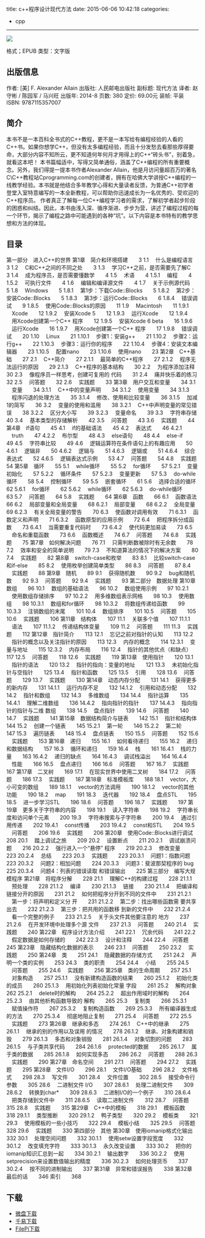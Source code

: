 title: c++程序设计现代方法
date: 2015-06-06 10:42:18
categories:
 - cpp
---

![](http://img4.douban.com/lpic/s27346216.jpg)

格式；EPUB
类型：文字版

<!--more-->

## 出版信息 ##

作者: [美] F. Alexander Allain 
出版社: 人民邮电出版社
副标题: 现代方法
译者: 赵守彬 / 陈园军 / 马兴旺 
出版年: 2014-8
页数: 380
定价: 69.00元
装帧: 平装
ISBN: 9787115357007

## 简介 ##

本书不是一本百科全书式的C++教程，更不是一本写给有编程经验的人看的C++书。如果你想学C++，但没有太多编程经验，而且十分发愁去看那些厚得要命，大部分内容不知所云，更不知道何年何月才用得上的C++“砖头书”，别着急，就看这本吧！
本书篇幅适中，写得又简单通俗，涵盖了C++编程的所有重要概念。另外，我们得提一提本书作者Alexander Allain，他是月访问量超百万的著名C\C++教程站Cprogramming.com的创建者，拥有在哈佛大学讲授C++编程的一线教学经验。本书就是他结合多年教学心得和大量读者反馈，为普通C++初学者登堂入室特意编写的一本全新教程，可以帮助你迅速成长为一名优秀的、受欢迎的C++程序员。
作者真正了解每一位C++编程学习者的需求，了解初学者起步阶段的困惑和纠结。因此，本书由浅入深、循序渐进、步步为营，讲述了编程过程的每一个环节，揭示了编程之路中可能遇到的各种“坑”。以下内容是本书特有的教学思想和方法的体现。

## 目录 ##

第一部分　进入C++的世界
第1章　简介和环境搭建　　3
1.1 　什么是编程语言　　3
1.2 　C和C++之间的不同之处　　3
1.3 　学习C++之前，是否需要先了解C　　3
1.4 　成为程序员，是否需要懂数学　　4
1.5 　术语　　4
1.5.1 　编程　　4
1.5.2 　可执行文件　　4
1.6 　编辑和编译源文件　　4
1.7 　关于示例源代码　　5
1.8 　Windows　　5
1.8.1 　第1步：下载Code::Blocks　　5
1.8.2 　第2步：安装Code::Blocks　　5
1.8.3 　第3步：运行Code::Blocks　　6
1.8.4 　错误调试　　9
1.8.5 　使用Code::Blocks的原因　　11
1.9 　Macintosh　　11
1.9.1 　Xcode　　12
1.9.2 　安装Xcode 5　　12
1.9.3 　运行Xcode　　12
1.9.4 　用Xcode创建第一个C++
程序　　12
1.9.5 　安装Xcode 6 beta　　16
1.9.6 　运行Xcode　　16
1.9.7 　用Xcode创建第一个C++
程序　　17
1.9.8 　错误调试　　20
1.10 　Linux　　21
1.10.1 　步骤1：安装g++　　21
1.10.2 　步骤2：运行g++　　22
1.10.3 　步骤3：运行你的程序　　22
1.10.4 　步骤4：安装文本编辑器　　23
1.10.5 　配置nano　　23
1.10.6 　使用nano　　23
第2章　C++基础　　27
2.1 　C++简介　　27
2.1.1 　最简单的C++程序　　27
2.1.2 　程序无法运行的原因　　29
2.1.3 　C++程序的基本结构　　30
2.2 　为程序添加注释　　30
2.3 　像程序员一样思考，创建可复用的
代码　　31
2.4 　痛并快乐着的练习　　32
2.5 　问答题　　32
2.6 　实践题　　33
第3章　用户交互和变量　　34
3.1 　变量　　34
3.1.1 　C++中的变量声明　　34
3.1.2 　使用变量　　34
3.1.3 　程序闪退的处理方法　　35
3.1.4 　修改、使用和比较变量　　36
3.1.5 　加减1的简写　　36
3.2 　变量的使用和滥用　　38
3.2.1 　C++中声明变量的常见错误　　38
3.2.2 　区分大小写　　39
3.2.3 　变量命名　　39
3.3 　字符串存储　　40
3.4 　基本类型的存储解析　　42
3.5 　问答题　　43
3.6 　实践题　　44
第4章　if语句　　45
4.1 　if的基础语法　　45
4.2 　表达式　　46
4.2.1 　truth　　47
4.2.2 　布尔型　　48
4.3 　else语句　　48
4.4 　else-if　　49
4.5 　字符串比较　　49
4.6 　逻辑运算符在条件语句上的有趣应用　　50
4.6.1 　逻辑非　　50
4.6.2 　逻辑与　　51
4.6.3 　逻辑或　　51
4.6.4 　综合表达式　　52
4.6.5 　逻辑表达式示例　　53
4.7 　问答题　　54
4.8 　实践题　　54
第5章　循环　　55
5.1 　while循环　　55
5.2 　for循环　　57
5.2.1 　变量初始化　　57
5.2.2 　循环条件　　57
5.2.3 　变量更新　　57
5.3 　do-while循环　　58
5.4 　控制循环　　59
5.5 　嵌套循环　　61
5.6 　选择合适的循环　　62
5.6.1 　for循环　　62
5.6.2 　while循环　　62
5.6.3 　do-while循环　　63
5.7 　问答题　　64
5.8 　实践题　　64
第6章　函数　　66
6.1 　函数语法　　66
6.2 　局部变量和全局变量　　68
6.2.1 　局部变量　　68
6.2.2 　全局变量　　69
6.2.3 　有关全局变量的警告　　70
6.3 　使函数对调用有效　　71
6.3.1 　函数定义和声明　　71
6.3.2 　函数原型的应用示例　　72
6.4 　把程序拆分成函数　　73
6.4.1 　当需要重复代码时　　73
6.4.2 　使代码更加易读　　73
6.5 　命名和重载函数　　73
6.6 　函数概述　　74
6.7 　问答题　　74
6.8 　实践题　　75
第7章　如何解决问题　　76
7.1 　只需判断数被除时有无余数　　78
7.2 　效率和安全的简单说明　　79
7.3 　不知道算法的情况下的解决方案　　80
7.4 　实践题　　82
第8章　switch-case和枚举　　83
8.1 　比较switch-case和if-else　　85
8.2 　使用枚举创建简单类型　　86
8.3 　问答题　　87
8.4 　实践题　　88
第9章　随机　　89
9.1 　获得随机数　　90
9.2 　bug和随机数　　92
9.3 　问答题　　92
9.4 　实践题　　93
第二部分　数据处理
第10章　数组　　96
10.1 　数组的基础语法　　96
10.2 　数组使用示例　　97
10.2.1 　使用数组存储排序　　97
10.2.2 　用多维数组表示网格　　98
10.3 　使用数组　　98
10.3.1 　数组和for循环　　98
10.3.2 　将数组传递给函数　　99
10.3.3 　注销数组的末尾　　101
10.4 　数组排序　　101
10.5 　问答题　　105
10.6 　实践题　　106
第11章　结构体　　107
11.1 　关联多个值　　107
11.1.1 　语法　　107
11.1.2 　传递结构体变量　　109
11.2 　问答题　　111
11.3 　实践题　　112
第12章　指针简介　　113
12.1 　忘记之前对指针的认知　　113
12.2 　指针的概念以及关注指针的原因　　113
12.3 　内存的概念　　114
12.3.1 　变量与地址　　115
12.3.2 　内存布局　　116
12.4 　指针的其他优点（和缺点）　　117
12.5 　问答题　　118
12.6 　实践题　　119
第13章　使用指针　　120
13.1 　指针的语法　　120
13.2 　指针的指向：变量的地址　　121
13.3 　未初始化指针与空指针　　125
13.4 　指针和函数　　125
13.5 　引用　　128
13.6 　问答题　　129
13.7 　实践题　　130
第14章　动态内存分配　　131
14.1 　获得更多的新内存　　131
14.1.1 　运行内存不足　　132
14.1.2 　引用和动态分配　　132
14.2 　指针和数组　　132
14.3 　多维数组　　134
14.4 　指针运算　　135
14.4.1 　理解二维数组　　136
14.4.2 　指向指针的指针　　137
14.4.3 　指向指针的指针与二维
数组　　138
14.5 　盘点指针　　139
14.6 　问答题　　140
14.7 　实践题　　141
第15章　数据结构简介与链表　　142
15.1 　指针和结构体　　144
15.2 　创建一个链表　　145
15.2.1 　第一轮　　146
15.2.2 　第二轮　　147
15.3 　遍历链表　　148
15.4 　盘点链表　　150
15.5 　问答题　　152
15.6 　实践题　　153
第16章　递归　　155
16.1 　如何看待递归　　155
16.2 　递归和数据结构　　157
16.3 　循环和递归　　159
16.4 　栈　　161
16.4.1 　栈的力量　　163
16.4.2 　递归的缺点　　164
16.4.3 　调试栈溢出　　164
16.4.4 　性能　　166
16.5 　盘点递归　　166
16.6 　问答题　　167
16.7 　实践题　　167
第17章　二叉树　　169
17.1 　在现实世界中使用二叉树　　184
17.2 　问答题　　186
17.3 　实践题　　187
第18章　标准模板库　　188
18.1 　vector，大小可变的数组　　189
18.1.1 　vector的方法调用　　190
18.1.2 　vector的其他功能　　190
18.2 　map　　191
18.3 　迭代器　　192
18.4 　盘点STL　　195
18.5 　进一步学习STL　　196
18.6 　问答题　　196
18.7 　实践题　　197
第19章　更多关于字符串的内容　　198
19.1 　读入字符串　　198
19.2 　字符串长度和访问单个元素　　200
19.3 　字符串搜索与子字符串　　200
19.4 　通过引用传递　　202
19.4.1 　const传播　　203
19.4.2 　const和STL　　204
19.5 　问答题　　206
19.6 　实践题　　206
第20章　使用Code::Blocks进行调试　　208
20.1 　踏上调试之旅　　209
20.2 　设置断点　　211
20.2.1 　调试崩溃问题　　216
20.2.2 　强行进入一个“悬停”
程序　　219
20.2.3 　修改变量　　223
20.2.4 　总结　　223
20.3 　实践题　　223
20.3.1 　问题1：指数问题　　223
20.3.2 　问题2：相加问题　　224
20.3.3 　问题3：斐波那契程序的
bug　　225
20.3.4 　问题4：列表的错误读取
和错误输出　　225
第三部分　编写大规模程序
第21章　将程序分解　　228
21.1 　理解C++的构建过程　　228
21.1.1 　预处理　　228
21.1.2 　编译　　230
21.1.3 　链接　　230
21.1.4 　把编译和链接分开的原因　　231
21.2 　如何把程序分开到不同的文件中　　231
21.2.1 　第一步：将声明和定义分
开　　231
21.2.2 　第二步：找出哪些函数需
要共享出去　　232
21.2.3 　第三步：把共用的函数移
到新的文件中　　232
21.2.4 　看一个完整的例子　　233
21.2.5 　关于头文件其他要注意的
地方　　237
21.2.6 　在开发环境中处理多个源
文件　　237
21.3 　问答题　　240
21.4 　实践题　　240
第22章　程序设计方法介绍　　241
22.1 　冗余代码　　241
22.2 　假定数据是如何存储的　　242
22.3 　设计和注释　　244
22.4 　问答题　　245
第23章　隐藏结构化数据的表示　　246
23.1 　问答题　　250
23.2 　实践题　　250
第24章　类　　251
24.1 　隐藏数据的存储方式　　251
24.2 　声明一个类的实例　　253
24.3 　类的职责　　254
24.4 　小结　　255
24.5 　问答题　　255
24.6 　实践题　　256
第25章　类的生命周期　　257
25.1 　对象构造　　257
25.1.1 　没有新建构造函数的结果　　260
25.1.2 　初始化类的成员　　260
25.1.3 　用初始化列表初始化常量
字段　　261
25.2 　解构对象　　262
25.2.1 　delete时的解构　　264
25.2.2 　超出作用域时的解构　　264
25.2.3 　由其他析构函数导致的
解构　　265
25.3 　复制类　　266
25.3.1 　赋值操作符　　267
25.3.2 　复制构造函数　　269
25.3.3 　所有编译器生成的方法　　270
25.3.4 　彻底地阻止复制　　271
25.4 　问答题　　272
25.5 　实践题　　273
第26章　继承和多态　　274
26.1 　C++中的继承　　275
26.1.1 　继承的别的作用以及误用
的情况　　278
26.1.2 　继承、对象构建和销毁　　279
26.1.3 　多态和对象销毁　　281
26.1.4 　对象切割的问题　　283
26.1.5 　与子类共享代码　　284
26.1.6 　protected的数据　　285
26.1.7 　属于类的数据　　285
26.1.8 　如何实现多态　　286
26.2 　问答题　　288
26.3 　实践题　　290
第27章　命名空间　　291
27.1 　问答题　　294
27.2 　实践题　　295
第28章　文件I/O　　296
28.1 　文件I/O基础　　296
28.2 　文件格式　　298
28.3 　写文件　　301
28.4 　文件位置　　302
28.5 　接受命令行参数　　305
28.6 　二进制文件 I/O　　307
28.6.1 　处理二进制文件　　309
28.6.2 　转换到char*　　309
28.6.3 　二进制I/O的一个例子　　310
28.6.4 　把类存储到文件中　　311
28.6.5 　读取二进制文件　　312
28.7 　问答题　　315
28.8 　实践题　　315
第29章　C++中的模板　　318
29.1 　模板函数　　318
29.1.1 　类型推断　　320
29.1.2 　鸭子类型　　320
29.2 　模板类　　321
29.3 　使用模板的一些小技巧　　322
29.4 　模板小结　　325
29.5 　问答题　　328
29.6 　实践题　　330
第四部分　其他
第30章　使用iomanip格式化输出　　332
30.1 　处理空间问题　　332
30.1.1 　使用setw设置字段宽度　　332
30.1.2 　改变填充字符　　333
30.1.3 　永久改变设置　　333
30.2 　把你的iomanip知识汇总到一起　　334
30.2.1 　输出数字　　336
30.2.2 　使用setprecision来设置数值输出的精度　　336
30.2.3 　如何处理货币　　337
30.2.4 　按不同的进制输出　　337
第31章　异常和错误报告　　338
第32章　最后的话　　346
索引　　368

## 下载 ##

+ [微盘下载](http://vdisk.weibo.com/s/aADaW4YROSoJw)
+ [千易下载](http://1000eb.com/1hfbe)
+ [FilePi下载](http://filepi.com/i/4NVlBrY)
